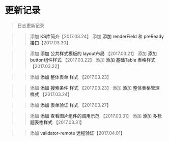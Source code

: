 # 更新记录

> 日志更新记录

>> 添加 <a v-link="{name:'install'}"> KS库简介</a>【2017.03.24】
>> 添加 <a v-link="{name:'install'}"> 添加 renderField 和 preReady 接口</a>【2017.03.30】

>> 添加 <a v-link="{name:'layout'}">添加 公共样式模板的 layout布局 </a> 【2017.03.21】
>> 添加 <a v-link="{name:'button'}">添加 button组件样式 </a> 【2017.03.22】
>> 添加 <a v-link="{name:'table'}">添加 基础Table 表格样式 </a> 【2017.03.22】

>> 添加 <a v-link="{name:'overall'}">添加 整体表单 样式 </a> 【2017.03.23】

>> 添加 <a v-link="{name:'search'}">添加 搜索条件 样式 </a> 【2017.03.23】
>> 添加 <a v-link="{name:'table-manage'}">添加 整体表格管理 样式 </a> 【2017.03.24】


>> 添加 <a v-link="{name:'form-validate'}">添加 表单验证 样式 </a> 【2017.03.27】

>> 添加 <a v-link="{name:'view-image'}">添加 查看图片组件的调用示范 </a> 【2017.03.31】
>> 添加 <a v-link="{name:'multiple-table'}">添加 多标题表格样式 </a> 【2017.03.31】

>> 添加 <a v-link="{name:'remote'}"> validator-remote 远程验证</a>【2017.04.01】

